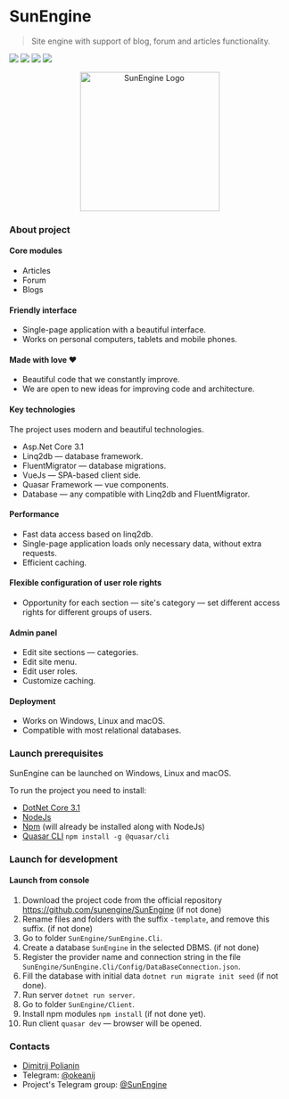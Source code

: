 # SunEngine

> Site engine with support of blog, forum and articles functionality.

<img src="https://img.shields.io/static/v1?label=Version&message=2.0.0-rc.9&color=green">   <a href="https://demo.sunengine.site"><img src="https://img.shields.io/static/v1?label=Demo&message=demo.sunengine.site&color=informational"></a>
   <a href="https://t.me/SunEngine"><img src="https://img.shields.io/static/v1?label=Telegram&message=@SunEngine&color=informational"></a>     <a href="README.RU.md"><img src="https://img.shields.io/static/v1?label=Russian&message=readme&color=informational"></a>

<center><img src="https://github.com/Dmitrij-Polyanin/SunEngine/blob/master/SunEngine.svg" width="250" alt="SunEngine Logo" /></center>

### About project
#### Core modules
- Articles
- Forum
- Blogs

#### Friendly interface
- Single-page application with a beautiful interface.
- Works on personal computers, tablets and mobile phones.

#### Made with love ❤
- Beautiful code that we constantly improve.
- We are open to new ideas for improving code and architecture.

#### Key technologies
The project uses modern and beautiful technologies.

- Asp.Net Core 3.1
- Linq2db — database framework.
- FluentMigrator — database migrations.
- VueJs — SPA-based client side.
- Quasar Framework — vue components.
- Database — any compatible with Linq2db and FluentMigrator.

#### Performance
- Fast data access based on linq2db.
- Single-page application loads only necessary data, without extra requests.
- Efficient caching.

#### Flexible configuration of user role rights
- Opportunity for each section — site's category — set different access rights for different groups of users.

#### Admin panel
- Edit site sections — categories.
- Edit site menu.
- Edit user roles.
- Customize caching.

#### Deployment
- Works on Windows, Linux and macOS.
- Compatible with most relational databases.

### Launch prerequisites
SunEngine can be launched on Windows, Linux and macOS.

To run the project you need to install:
- [DotNet Core 3.1](https://dotnet.microsoft.com/download/dotnet-core/3.1)
- [NodeJs](https://nodejs.org/en/download/)
- [Npm](https://www.npmjs.com/) (will already be installed along with NodeJs)
- [Quasar CLI](https://quasar.dev/quasar-cli/installation) `npm install -g @quasar/cli`

### Launch for development
#### Launch from console
1. Download the project code from the official repository https://github.com/sunengine/SunEngine (if not done)
2. Rename files and folders with the suffix `-template`, and remove this suffix. (if not done)
3. Go to folder `SunEngine/SunEngine.Cli`.
4. Create a database `SunEngine` in the selected DBMS. (if not done)
5. Register the provider name and connection string in the file `SunEngine/SunEngine.Cli/Config/DataBaseConnection.json`.
6. Fill the database with initial data `dotnet run migrate init seed` (if not done).
7. Run server `dotnet run server`.
8. Go to folder `SunEngine/Client`.
9. Install npm modules `npm install` (if not done yet).
10. Run client `quasar dev` — browser will be opened.

### Contacts
- [Dimitrij Polianin](https://sunengine.site/user/okeanij)
- Telegram: [@okeanij](https://t.me/Okeanij)
- Project's Telegram group: [@SunEngine](https://t.me/SunEngine)

